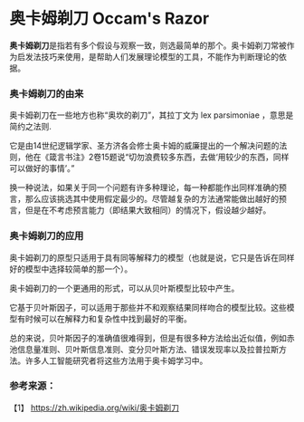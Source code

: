 # 奥卡姆剃刀 Occam's Razor

**奥卡姆剃刀**是指若有多个假设与观察一致，则选最简单的那个。奥卡姆剃刀常被作为启发法技巧来使用，是帮助人们发展理论模型的工具，不能作为判断理论的依据。

### 奥卡姆剃刀的由来


奥卡姆剃刀在一些地方也称“奥坎的剃刀”，其拉丁文为 lex parsimoniae ，意思是简约之法则.

它是由14世纪逻辑学家、圣方济各会修士奥卡姆的威廉提出的一个解决问题的法则，他在《箴言书注》2卷15题说“切勿浪费较多东西，去做‘用较少的东西，同样可以做好的事情’。”

换一种说法，如果关于同一个问题有许多种理论，每一种都能作出同样准确的预言，那么应该挑选其中使用假定最少的。尽管越复杂的方法通常能做出越好的预言，但是在不考虑预言能力（即结果大致相同）的情况下，假设越少越好。

### 奥卡姆剃刀的应用

奥卡姆剃刀的原型只适用于具有同等解释力的模型（也就是说，它只是告诉在同样好的模型中选择较简单的那一个）。

奥卡姆剃刀的一个更通用的形式，可以从贝叶斯模型比较中产生。

它基于贝叶斯因子，可以适用于那些并不和观察结果同样吻合的模型比较。这些模型有时候可以在解释力和复杂性中找到最好的平衡。

总的来说，贝叶斯因子的准确值很难得到，但是有很多种方法给出近似值，例如赤池信息量准则、贝叶斯信息准则、变分贝叶斯方法、错误发现率以及拉普拉斯方法。许多人工智能研究者将这些方法用于奥卡姆学习中。


### 参考来源：

【1】  https://zh.wikipedia.org/wiki/奥卡姆剃刀

